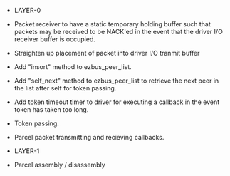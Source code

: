 * LAYER-0

* Packet receiver to have a static temporary holding buffer
  such that packets may be received to be NACK'ed in the 
  event that the driver I/O receiver buffer is occupied.

* Straighten up placement of packet into driver I/O tranmit
  buffer 

* Add "insort" method to ezbus_peer_list.

* Add "self_next" method to ezbus_peer_list to retrieve the 
  next peer in the list after self for token passing.

* Add token timeout timer to driver for executing a callback
  in the event token has taken too long.

* Token passing.

* Parcel packet transmitting and recieving callbacks.



* LAYER-1

* Parcel assembly / disassembly


